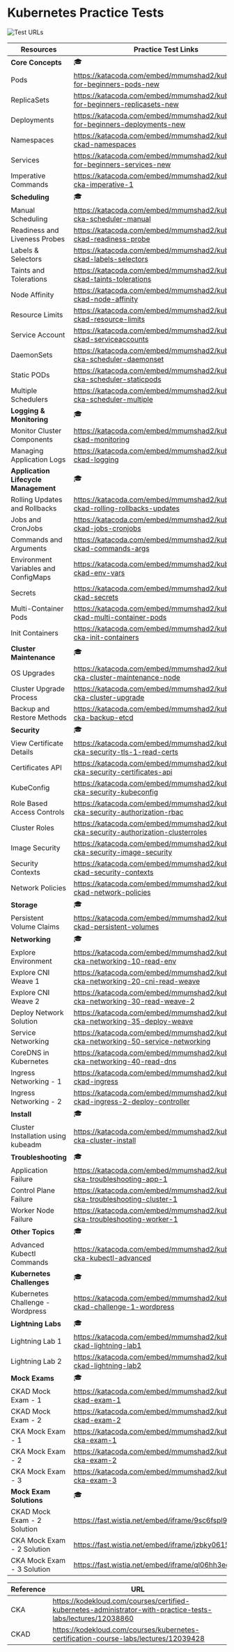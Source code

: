 # Kubernetes Practice Tests
![Test URLs](https://github.com/ShubhamTatvamasi/kubernetes-practice-tests/workflows/URL%20Test/badge.svg)

Resources | Practice Test Links
--- | --- 
**Core Concepts** | :mortar_board:
Pods | https://katacoda.com/embed/mmumshad2/kubernetes-for-beginners-pods-new
ReplicaSets | https://katacoda.com/embed/mmumshad2/kubernetes-for-beginners-replicasets-new
Deployments | https://katacoda.com/embed/mmumshad2/kubernetes-for-beginners-deployments-new
Namespaces | https://katacoda.com/embed/mmumshad2/kubernetes-ckad-namespaces
Services | https://katacoda.com/embed/mmumshad2/kubernetes-for-beginners-services-new
Imperative Commands | https://katacoda.com/embed/mmumshad2/kubernetes-cka-imperative-1
**Scheduling** | :mortar_board:
Manual Scheduling | https://katacoda.com/embed/mmumshad2/kubernetes-cka-scheduler-manual
Readiness and Liveness Probes | https://katacoda.com/embed/mmumshad2/kubernetes-ckad-readiness-probe
Labels & Selectors | https://katacoda.com/embed/mmumshad2/kubernetes-ckad-labels-selectors
Taints and Tolerations | https://katacoda.com/embed/mmumshad2/kubernetes-ckad-taints-tolerations
Node Affinity | https://katacoda.com/embed/mmumshad2/kubernetes-ckad-node-affinity
Resource Limits | https://katacoda.com/embed/mmumshad2/kubernetes-ckad-resource-limits
Service Account | https://katacoda.com/embed/mmumshad2/kubernetes-ckad-serviceaccounts
DaemonSets | https://katacoda.com/embed/mmumshad2/kubernetes-cka-scheduler-daemonset
Static PODs | https://katacoda.com/embed/mmumshad2/kubernetes-cka-scheduler-staticpods
Multiple Schedulers | https://katacoda.com/embed/mmumshad2/kubernetes-cka-scheduler-multiple
**Logging & Monitoring** | :mortar_board:
Monitor Cluster Components | https://katacoda.com/embed/mmumshad2/kubernetes-ckad-monitoring
Managing Application Logs | https://katacoda.com/embed/mmumshad2/kubernetes-ckad-logging
**Application Lifecycle Management** | :mortar_board:
Rolling Updates and Rollbacks | https://katacoda.com/embed/mmumshad2/kubernetes-ckad-rolling-rollbacks-updates
Jobs and CronJobs | https://katacoda.com/embed/mmumshad2/kubernetes-ckad-jobs-cronjobs
Commands and Arguments | https://katacoda.com/embed/mmumshad2/kubernetes-ckad-commands-args
Environment Variables and ConfigMaps | https://katacoda.com/embed/mmumshad2/kubernetes-ckad-env-vars
Secrets | https://katacoda.com/embed/mmumshad2/kubernetes-ckad-secrets
Multi-Container Pods | https://katacoda.com/embed/mmumshad2/kubernetes-ckad-multi-container-pods
Init Containers | https://katacoda.com/embed/mmumshad2/kubernetes-cka-init-containers
**Cluster Maintenance** | :mortar_board:
OS Upgrades | https://katacoda.com/embed/mmumshad2/kubernetes-cka-cluster-maintenance-node
Cluster Upgrade Process | https://katacoda.com/embed/mmumshad2/kubernetes-cka-cluster-upgrade
Backup and Restore Methods | https://katacoda.com/embed/mmumshad2/kubernetes-cka-backup-etcd
**Security** | :mortar_board:
View Certificate Details | https://katacoda.com/embed/mmumshad2/kubernetes-cka-security-tls-1-read-certs
Certificates API | https://katacoda.com/embed/mmumshad2/kubernetes-cka-security-certificates-api
KubeConfig | https://katacoda.com/embed/mmumshad2/kubernetes-cka-security-kubeconfig
Role Based Access Controls | https://katacoda.com/embed/mmumshad2/kubernetes-cka-security-authorization-rbac
Cluster Roles | https://katacoda.com/embed/mmumshad2/kubernetes-cka-security-authorization-clusterroles
Image Security | https://katacoda.com/embed/mmumshad2/kubernetes-cka-security-image-security
Security Contexts | https://katacoda.com/embed/mmumshad2/kubernetes-ckad-security-contexts
Network Policies | https://katacoda.com/embed/mmumshad2/kubernetes-ckad-network-policies
**Storage** | :mortar_board:
Persistent Volume Claims | https://katacoda.com/embed/mmumshad2/kubernetes-ckad-persistent-volumes
**Networking** | :mortar_board:
Explore Environment | https://katacoda.com/embed/mmumshad2/kubernetes-cka-networking-10-read-env
Explore CNI Weave 1 | https://katacoda.com/embed/mmumshad2/kubernetes-cka-networking-20-cni-read-weave
Explore CNI Weave 2 | https://katacoda.com/embed/mmumshad2/kubernetes-cka-networking-30-read-weave-2
Deploy Network Solution | https://katacoda.com/embed/mmumshad2/kubernetes-cka-networking-35-deploy-weave
Service Networking | https://katacoda.com/embed/mmumshad2/kubernetes-cka-networking-50-service-networking
CoreDNS in Kubernetes | https://katacoda.com/embed/mmumshad2/kubernetes-cka-networking-40-read-dns
Ingress Networking - 1 | https://katacoda.com/embed/mmumshad2/kubernetes-ckad-ingress
Ingress Networking - 2 | https://katacoda.com/embed/mmumshad2/kubernetes-ckad-ingress-2-deploy-controller
**Install** | :mortar_board:
Cluster Installation using kubeadm | https://katacoda.com/embed/mmumshad2/kubernetes-cka-cluster-install
**Troubleshooting** | :mortar_board:
Application Failure | https://katacoda.com/embed/mmumshad2/kubernetes-cka-troubleshooting-app-1
Control Plane Failure | https://katacoda.com/embed/mmumshad2/kubernetes-cka-troubleshooting-cluster-1
Worker Node Failure | https://katacoda.com/embed/mmumshad2/kubernetes-cka-troubleshooting-worker-1
**Other Topics** | :mortar_board:
Advanced Kubectl Commands | https://katacoda.com/embed/mmumshad2/kubernetes-cka-kubectl-advanced
**Kubernetes Challenges** | :mortar_board:
Kubernetes Challenge - Wordpress | https://katacoda.com/embed/mmumshad2/kubernetes-ckad-challenge-1-wordpress
**Lightning Labs** | :mortar_board:
Lightning Lab 1 | https://katacoda.com/embed/mmumshad2/kubernetes-ckad-lightning-lab1
Lightning Lab 2 | https://katacoda.com/embed/mmumshad2/kubernetes-ckad-lightning-lab2
**Mock Exams** | :mortar_board:
CKAD Mock Exam - 1 | https://katacoda.com/embed/mmumshad2/kubernetes-ckad-exam-1
CKAD Mock Exam - 2 | https://katacoda.com/embed/mmumshad2/kubernetes-ckad-exam-2
CKA Mock Exam - 1 | https://katacoda.com/embed/mmumshad2/kubernetes-cka-exam-1
CKA Mock Exam - 2 | https://katacoda.com/embed/mmumshad2/kubernetes-cka-exam-2
CKA Mock Exam - 3 | https://katacoda.com/embed/mmumshad2/kubernetes-cka-exam-3
**Mock Exam Solutions** | :mortar_board:
CKAD Mock Exam - 2 Solution | https://fast.wistia.net/embed/iframe/9sc6fspl9r
CKA Mock Exam - 2 Solution | https://fast.wistia.net/embed/iframe/jzbky0615l
CKA Mock Exam - 3 Solution | https://fast.wistia.net/embed/iframe/ql06hh3eey

Reference | URL 
--- | --- 
CKA | https://kodekloud.com/courses/certified-kubernetes-administrator-with-practice-tests-labs/lectures/12038860
CKAD | https://kodekloud.com/courses/kubernetes-certification-course-labs/lectures/12039428
